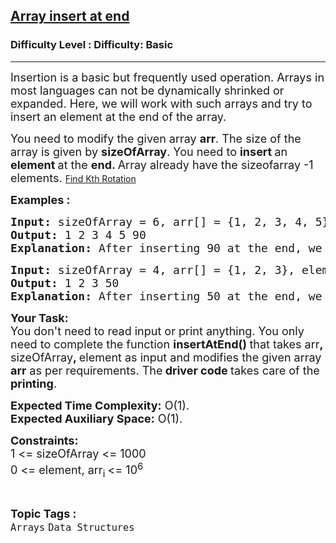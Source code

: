 <h2><a href="https://www.geeksforgeeks.org/problems/array-insert-at-end/1?page=2&category=Arrays&difficulty=Basic&sortBy=submissions">Array insert at end</a></h2><h3>Difficulty Level : Difficulty: Basic</h3><hr><div class="problems_problem_content__Xm_eO"><p><span style="font-size: 18px;">Insertion is a basic but frequently used operation. Arrays in most languages can not be dynamically shrinked or expanded. Here, we will work with such arrays and try to insert an element at the end of the array.</span></p>
<p><span style="font-size: 18px;">You need to modify the given array <strong>arr</strong>. The size of the array is given by <strong>sizeOfArray</strong>. You need to <strong>insert </strong>an <strong>element </strong>at the&nbsp;<strong>end. </strong>Array already have the sizeofarray -1 elements. </span><a class="reportedIssues_anchorTag__VKRFb" href="https://www.geeksforgeeks.org/problems/rotation4723/1?utm_source=youtube&amp;utm_medium=collab_striver_ytdescription&amp;utm_campaign=rotation" target="_blank" rel="noopener noreferrer">Find Kth Rotation</a></p>
<p><span style="font-size: 18px;"><strong>Examples :<br></strong></span></p>
<pre><span style="font-size: 18px;"><strong>Input: </strong>sizeOfArray = 6, arr[] = {1, 2, 3, 4, 5}, element = 90
<strong>Output: </strong>1 2 3 4 5 90
<strong>Explanation: </strong>After inserting 90 at the end, we have array elements as 1 2 3 4 5 90.</span></pre>
<pre><span style="font-size: 18px;"><strong>Input: </strong>sizeOfArray = 4, arr[] = {1, 2, 3}, element = 50
<strong>Output: </strong>1 2 3 50
<strong>Explanation: </strong>After inserting 50 at the end, we have array elements as 1 2 3 50.</span>
</pre>
<p><strong><span style="font-size: 18px;">Your Task:</span></strong><br><span style="font-size: 18px;">You don't need to read input or print anything.&nbsp;You only need to complete the function <strong>insertAtEnd() </strong>that takes arr<strong>, </strong>sizeOfArray<strong>, </strong>element as input and modifies the given array <strong>arr</strong> as per requirements. The<strong> driver code </strong>takes care of the <strong>printing</strong>.</span></p>
<p><span style="font-size: 18px;"><strong>Expected Time Complexity:</strong>&nbsp;O(1).<br><strong>Expected Auxiliary Space:</strong>&nbsp;O(1).</span></p>
<p><strong><span style="font-size: 18px;">Constraints:</span></strong><br><span style="font-size: 18px;">1 &lt;= sizeOfArray &lt;= 1000<br>0 &lt;= element, arr<sub>i </sub>&lt;= 10<sup>6</sup></span></p></div><br><p><span style=font-size:18px><strong>Topic Tags : </strong><br><code>Arrays</code>&nbsp;<code>Data Structures</code>&nbsp;
